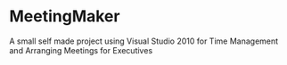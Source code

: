 # MeetingMaker
A small self made project using Visual Studio 2010 for Time Management and Arranging Meetings for Executives
